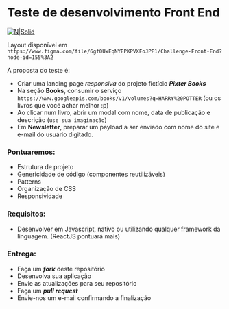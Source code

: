 # Teste de desenvolvimento Front End

[![N|Solid](https://www.pixtertechnologies.com/wp-content/uploads/2020/01/logo-dark.png)](http://pixter.com.br)

Layout disponível em `https://www.figma.com/file/6gf0UxEqNYEPKPVXFoJPP1/Challenge-Front-End?node-id=155%3A2`

A proposta do teste é:

- Criar uma landing page _responsiva_ do projeto fictício **_Pixter Books_**
- Na seção **Books**, consumir o serviço `https://www.googleapis.com/books/v1/volumes?q=HARRY%20POTTER` (ou os livros que você achar melhor :p)
- Ao clicar num livro, abrir um modal com nome, data de publicação e descrição (`use sua imaginação`)
- Em **Newsletter**, preparar um payload a ser enviado com nome do site e e-mail do usuário digitado.

### Pontuaremos:

- Estrutura de projeto
- Genericidade de código (componentes reutilizáveis)
- Patterns
- Organização de CSS
- Responsividade

### Requisitos:

- Desenvolver em Javascript, nativo ou utilizando qualquer framework da linguagem. (ReactJS pontuará mais)

### Entrega:

- Faça um _**fork**_ deste repositório
- Desenvolva sua aplicação
- Envie as atualizações para seu repositório
- Faça um _**pull request**_
- Envie-nos um e-mail confirmando a finalização
